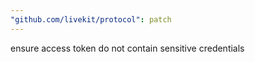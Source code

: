 ```yaml
---
"github.com/livekit/protocol": patch
---
```


ensure access token do not contain sensitive credentials
